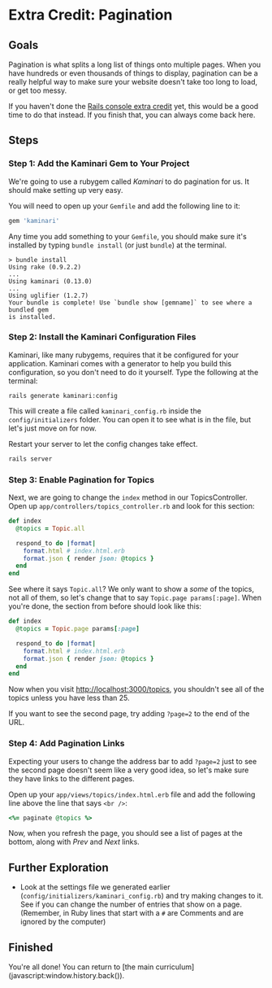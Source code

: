 # Extra Credit: Pagination

## Goals
Pagination is what splits a long list of things onto multiple pages. When you
have hundreds or even thousands of things to display, pagination can be a really
helpful way to make sure your website doesn't take too long to load, or get too
messy.

If you haven't done the [Rails console extra credit](04_console) yet, this would
be a good time to do that instead. If you finish that, you can always come back
here.

## Steps

### Step 1: Add the Kaminari Gem to Your Project

We're going to use a rubygem called *Kaminari* to do pagination for us. It
should make setting up very easy.

You will need to open up your `Gemfile` and add the following line to it:

```ruby
gem 'kaminari'
```

Any time you add something to your `Gemfile`, you should make sure it's
installed by typing `bundle install` (or just `bundle`) at the terminal.

```text
> bundle install
Using rake (0.9.2.2)
...
Using kaminari (0.13.0)
...
Using uglifier (1.2.7)
Your bundle is complete! Use `bundle show [gemname]` to see where a bundled gem
is installed.
```

### Step 2: Install the Kaminari Configuration Files

Kaminari, like many rubygems, requires that it be configured for your
application. Kaminari comes with a generator to help you build this
configuration, so you don't need to do it yourself. Type the following at the
terminal:

```text
rails generate kaminari:config
```

This will create a file called `kaminari_config.rb` inside the
`config/initializers` folder. You can open it to see what is in the file, but
let's just move on for now.

Restart your server to let the config changes take effect.

```ruby
rails server
```

### Step 3: Enable Pagination for Topics

Next, we are going to change the `index` method in our TopicsController. Open up
`app/controllers/topics_controller.rb` and look for this section:

```ruby
def index
  @topics = Topic.all

  respond_to do |format|
    format.html # index.html.erb
    format.json { render json: @topics }
  end
end
```

See where it says `Topic.all`? We only want to show a *some* of the topics, not
all of them, so let's change that to say `Topic.page params[:page]`. When you're
done, the section from before should look like this:

```ruby
def index
  @topics = Topic.page params[:page]

  respond_to do |format|
    format.html # index.html.erb
    format.json { render json: @topics }
  end
end
```

Now when you visit [http://localhost:3000/topics](http://localhost:3000/topics),
you shouldn't see all of the topics unless you have less than 25.

If you want to see the second page, try adding `?page=2` to the end of the URL.

### Step 4: Add Pagination Links

Expecting your users to change the address bar to add `?page=2` just to see the
second page doesn't seem like a very good idea, so let's make sure they have
links to the different pages.

Open up your `app/views/topics/index.html.erb` file and add the following line
above the line that says `<br />`:

```ruby
<%= paginate @topics %>
```

Now, when you refresh the page, you should see a list of pages at the bottom,
along with *Prev* and *Next* links.

## Further Exploration
* Look at the settings file we generated earlier
  (`config/initializers/kaminari_config.rb`) and try making changes to it. See
  if you can change the number of entries that show on a page. (Remember, in
  Ruby lines that start with a `#` are Comments and are ignored by the computer)


## Finished

You're all done! You can return to [the main curriculum](javascript:window.history.back(\)).
